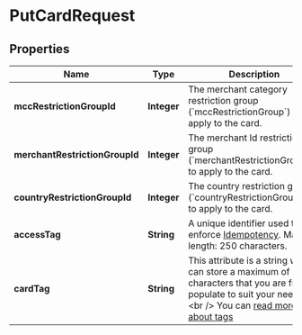 

# PutCardRequest


## Properties

| Name | Type | Description | Notes |
|------------ | ------------- | ------------- | -------------|
|**mccRestrictionGroupId** | **Integer** | The merchant category restriction group (&#x60;mccRestrictionGroup&#x60;) to apply to the card.  |  [optional] |
|**merchantRestrictionGroupId** | **Integer** | The merchant Id restriction group (&#x60;merchantRestrictionGroupId&#x60;) to apply to the card.  |  [optional] |
|**countryRestrictionGroupId** | **Integer** | The country restriction group (&#x60;countryRestrictionGroupId&#x60;) to apply to the card.  |  [optional] |
|**accessTag** | **String** | A unique identifier used to enforce [Idempotency](/guide/api-basics/idempotency.html). Max length: 250 characters.  |  [optional] |
|**cardTag** | **String** | This attribute is a string which can store a maximum of 250 characters that you are free to populate to suit your needs &lt;br /&gt; You can [read more about tags](/guide/api-basics/objects-tags.html)  |  [optional] |



